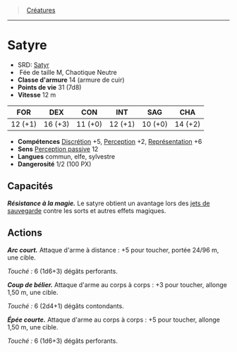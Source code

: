 ﻿---
!MonsterHD
Type: Fée
Size: M
Alignment: Chaotique Neutre
ArmorClass: 14 (armure de cuir)
HitPoints: 31 (7d8)
Speed: 12 m
Strength: 12 (+1)
Dexterity: 16 (+3)
Constitution: 11 (+0)
Intelligence: 12 (+1)
Wisdom: 10 (+0)
Charisma: 14 (+2)
Skills: '[Discrétion](hd_abilities_dexterity_discretion.md) +5, [Perception](hd_abilities_wisdom_perception.md) +2, [Représentation](hd_abilities_charisma_representation.md) +6'
Senses: '[Perception passive](hd_abilities_dexterity_perception_passive.md) 12'
Languages: commun, elfe, sylvestre
Challenge: 1/2 (100 PX)
Id: monsters_hd.md#satyre
ParentLink: monsters_hd.md#créatures
Name: Satyre
ParentName: Créatures
NameLevel: 1
AltName: '[Satyr](srd_monsters_satyr.md)'
Attributes: {}
---
> [Créatures](hd_monsters.md)

---

# Satyre

- SRD: [Satyr](srd_monsters_satyr.md)
-  Fée de taille M, Chaotique Neutre
- **Classe d'armure** 14 (armure de cuir)
- **Points de vie** 31 (7d8)
- **Vitesse** 12 m

|FOR|DEX|CON|INT|SAG|CHA|
|---|---|---|---|---|---|
|12 (+1)|16 (+3)|11 (+0)|12 (+1)|10 (+0)|14 (+2)|

- **Compétences** [Discrétion](hd_abilities_dexterity_discretion.md) +5, [Perception](hd_abilities_wisdom_perception.md) +2, [Représentation](hd_abilities_charisma_representation.md) +6
- **Sens** [Perception passive](hd_abilities_dexterity_perception_passive.md) 12
- **Langues** commun, elfe, sylvestre
- **Dangerosité** 1/2 (100 PX)

## Capacités

**_Résistance à la magie._** Le satyre obtient un avantage lors des [jets de sauvegarde](hd_abilities_jets_de_sauvegarde.md) contre les sorts et autres effets magiques.

## Actions

**_Arc court._** Attaque d'arme à distance : +5 pour toucher, portée 24/96 m, une cible.

_Touché :_ 6 (1d6+3) dégâts perforants.

**_Coup de bélier._** Attaque d'arme au corps à corps : +3 pour toucher, allonge 1,50 m, une cible.

_Touché :_ 6 (2d4+1) dégâts contondants.

**_Épée courte._** Attaque d'arme au corps à corps : +5 pour toucher, allonge 1,50 m, une cible.

_Touché :_ 6 (1d6+3) dégâts perforants.


